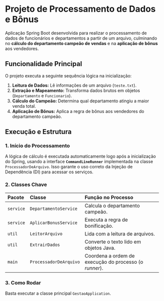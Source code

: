 # Projeto de Processamento de Dados e Bônus

Aplicação Spring Boot desenvolvida para realizar o processamento de dados de funcionários e departamentos a partir de um arquivo, culminando no **cálculo do departamento campeão de vendas** e na **aplicação de bônus** aos vendedores.

## Funcionalidade Principal

O projeto executa a seguinte sequência lógica na inicialização:

1.  **Leitura de Dados:** Lê informações de um arquivo (`teste.txt`).
2.  **Extração e Mapeamento:** Transforma dados brutos em objetos (`Departamento` e `Funcionario`).
3.  **Cálculo do Campeão:** Determina qual departamento atingiu a maior venda total.
4.  **Aplicação de Bônus:** Aplica a regra de bônus aos vendedores do departamento campeão.

## Execução e Estrutura

### 1. Início do Processamento

A lógica de cálculo é executada automaticamente logo após a inicialização do Spring, usando a interface **`CommandLineRunner`** implementada na classe `ProcessadorDeArquivo`. Isso garante o uso correto da Injeção de Dependência (DI) para acessar os serviços.

### 2. Classes Chave

| Pacote | Classe | Função no Processo |
| :--- | :--- | :--- |
| `service` | `DepartamentoService` | Calcula o departamento campeão. |
| `service` | `AplicarBonusService` | Executa a regra de bonificação. |
| `util` | `LeitorArquivo` | Lida com a leitura de arquivos. |
| `util` | `ExtrairDados` | Converte o texto lido em objetos Java. |
| `main` | `ProcessadorDeArquivo` | Coordena a ordem de execução do processo (o *runner*). |

### 3. Como Rodar

Basta executar a classe principal `GestaoApplication`.
